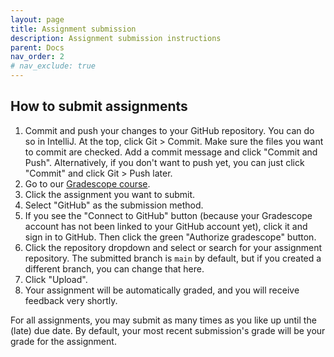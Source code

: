 ```yaml
---
layout: page
title: Assignment submission
description: Assignment submission instructions
parent: Docs
nav_order: 2
# nav_exclude: true
---
```


## How to submit assignments

1. Commit and push your changes to your GitHub repository. You can do so in IntelliJ. At the top, click Git > Commit. Make sure the files you want to commit are checked. Add a commit message and click "Commit and Push". Alternatively, if you don't want to push yet, you can just click "Commit" and click Git > Push later.
2. Go to our [Gradescope course](https://www.gradescope.com/courses/797701).
3. Click the assignment you want to submit.
4. Select "GitHub" as the submission method.
5. If you see the "Connect to GitHub" button (because your Gradescope account has not been linked to your GitHub account yet), click it and sign in to GitHub. Then click the green "Authorize gradescope" button.
6. Click the repository dropdown and select or search for your assignment repository. The submitted branch is `main` by default, but if you created a different branch, you can change that here.
7. Click "Upload".
8. Your assignment will be automatically graded, and you will receive feedback very shortly.

For all assignments, you may submit as many times as you like up until the (late) due date. By default, your most recent submission's grade will be your grade for the assignment.
